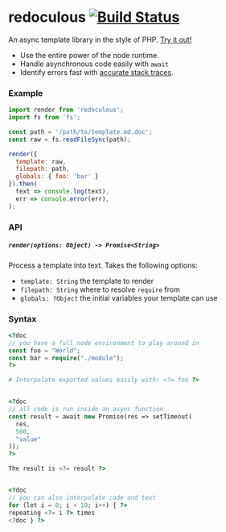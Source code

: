# redoculous [![Build Status](https://travis-ci.org/nickclaw/redoculous.svg?branch=master)](https://travis-ci.org/nickclaw/redoculous)

An async template library in the style of PHP. [Try it out!](https://npm.runkit.com/redoculous)
 - Use the entire power of the node runtime.
 - Handle asynchronous code easily with `await`
 - Identify errors fast with [accurate stack traces](/test/blame.test.js).

### Example

```js
import render from 'redoculous';
import fs from 'fs';

const path = '/path/to/template.md.doc';
const raw = fs.readFileSync(path);

render({
  template: raw,
  filepath: path,
  globals: { foo: 'bar' }
}).then(
  text => console.log(text),
  err => console.error(err),
);
```

### API

##### `render(options: Object) -> Promise<String>`
Process a template into text. Takes the following options:
 - `template: String` the template to render
 - `filepath: String` where to resolve `require` from
 - `globals: ?Object` the initial variables your template can use

### Syntax

```php
<?doc
// you have a full node environment to play around in
const foo = "World";
const bar = require("./module");
?>

# Interpolate exported values easily with: <?= foo ?>


<?doc
// all code is run inside an async function
const result = await new Promise(res => setTimeout(
  res,
  500,
  "value"
));
?>

The result is <?= result ?>


<?doc
// you can also interpolate code and text
for (let i = 0; i < 10; i++) { ?>
repeating <?= i ?> times
<?doc } ?>

```
